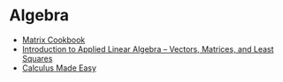 # Algebra
- [Matrix Cookbook](https://www.math.uwaterloo.ca/~hwolkowi/matrixcookbook.pdf)
- [Introduction to Applied Linear Algebra – Vectors, Matrices, and Least Squares](http://vmls-book.stanford.edu/)
- [Calculus Made Easy](http://www.gutenberg.org/ebooks/33283)
